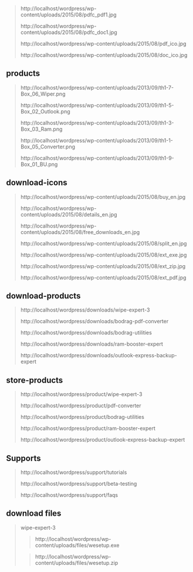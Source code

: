

> http://localhost/wordpress/wp-content/uploads/2015/08/pdfc_pdf1.jpg
>
> http://localhost/wordpress/wp-content/uploads/2015/08/pdfc_doc1.jpg
>
> http://localhost/wordpress/wp-content/uploads/2015/08/pdf_ico.jpg
>
> http://localhost/wordpress/wp-content/uploads/2015/08/doc_ico.jpg

products
---------------------

> http://localhost/wordpress/wp-content/uploads/2013/09/th1-7-Box_06_Wiper.png
>
> http://localhost/wordpress/wp-content/uploads/2013/09/th1-5-Box_02_Outlook.png
>
> http://localhost/wordpress/wp-content/uploads/2013/09/th1-3-Box_03_Ram.png
>
> http://localhost/wordpress/wp-content/uploads/2013/09/th1-1-Box_05_Converter.png
>
> http://localhost/wordpress/wp-content/uploads/2013/09/th1-9-Box_01_BU.png

download-icons
---------------------

> http://localhost/wordpress/wp-content/uploads/2015/08/buy_en.jpg
>
> http://localhost/wordpress/wp-content/uploads/2015/08/details_en.jpg
>
> http://localhost/wordpress/wp-content/uploads/2015/08/free_downloads_en.jpg
>
> http://localhost/wordpress/wp-content/uploads/2015/08/split_en.jpg
>
> http://localhost/wordpress/wp-content/uploads/2015/08/ext_exe.jpg
>
> http://localhost/wordpress/wp-content/uploads/2015/08/ext_zip.jpg
>
> http://localhost/wordpress/wp-content/uploads/2015/08/ext_pdf.jpg


download-products
---------------------

> http://localhost/wordpress/downloads/wipe-expert-3
>
> http://localhost/wordpress/downloads/bodrag-pdf-converter
> 
> http://localhost/wordpress/downloads/bodrag-utilities
>
> http://localhost/wordpress/downloads/ram-booster-expert
>
> http://localhost/wordpress/downloads/outlook-express-backup-expert

store-products
---------------------

> http://localhost/wordpress/product/wipe-expert-3
>
> http://localhost/wordpress/product/pdf-converter
>
> http://localhost/wordpress/product/bodrag-utilities
>
> http://localhost/wordpress/product/ram-booster-expert
>
> http://localhost/wordpress/product/outlook-express-backup-expert
>

Supports
---------------------

>
> http://localhost/wordpress/support/tutorials
>
> http://localhost/wordpress/support/beta-testing
>
> http://localhost/wordpress/support/faqs

download files
----------------------

> wipe-expert-3
>> http://localhost/wordpress/wp-content/uploads/files/wesetup.exe
>
>> http://localhost/wordpress/wp-content/uploads/files/wesetup.zip